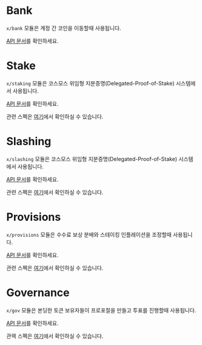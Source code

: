 # Bank

`x/bank` 모듈은 계정 간 코인을 이동할때 사용됩니다.

[API 문서](https://godoc.org/github.com/onomyprotocol/cosmos-sdk/x/bank)를 확인하세요.

# Stake

`x/staking` 모듈은 코스모스 위임형 지분증명(Delegated-Proof-of-Stake) 시스템에서 사용됩니다.

[API 문서](https://godoc.org/github.com/onomyprotocol/cosmos-sdk/x/staking)를 확인하세요.

관련 스펙은 [여기](https://github.com/onomyprotocol/cosmos-sdk/tree/master/docs/spec/staking)에서 확인하실 수 있습니다.


# Slashing

`x/slashing` 모듈은 코스모스 위임형 지분증명(Delegated-Proof-of-Stake) 시스템에서 사용됩니다.

[API 문서](https://godoc.org/github.com/onomyprotocol/cosmos-sdk/x/slashing)를 확인하세요.

관련 스펙은 [여기](https://github.com/onomyprotocol/cosmos-sdk/tree/master/docs/spec/slashing)에서 확인하실 수 있습니다.

# Provisions

`x/provisions` 모듈은 수수료 보상 분배와 스테이킹 인플레이션을 조정할때 사용됩니다.

[API 문서](https://godoc.org/github.com/onomyprotocol/cosmos-sdk/x/distribution)를 확인하세요.

관련 스펙은 [여기](https://github.com/onomyprotocol/cosmos-sdk/tree/master/docs/spec/distribution)에서 확인하실 수 있습니다.

# Governance

`x/gov` 모듈은 본딩한 토큰 보유자들이 프로포절을 만들고 투표를 진행할때 사용됩니다.

[API 문서](https://godoc.org/github.com/onomyprotocol/cosmos-sdk/x/gov)를 확인하세요.

관렉 스펙은 [여기](https://github.com/onomyprotocol/cosmos-sdk/tree/master/docs/spec/governance)에서 확인하실 수 있습니다.
